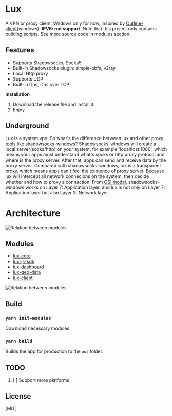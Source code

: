 # Lux

A VPN or proxy client, Wndows only for now, inspired by [Outline-client](https://github.com/Jigsaw-Code/outline-client)(windows). **IPV6: not support**.
Note that this project only contains building scripts. See more source code in modules section.

## Features

- Supports Shadowsocks, Socks5
- Built-in Shadowsocks plugin: simple-obfs, v2ray
- Local Http proxy
- Supports UDP
- Built-in Dns, Dns over TCP

**Installation**

1. Download the release file and install it.
2. Enjoy.

## Underground

Lux is a system vpn. 
So what's the difference between lux and other proxy tools like [shadowsocks-windows](https://github.com/shadowsocks/shadowsocks-windows)? Shadowsocks-windows will create a local server(socks/http) on your system, for example 'localhost:1080', which means your apps must understand what's socks or http proxy protocol and where is the proxy server. After that, apps can send and receive data by the proxy server.
Compared with shadowsocks-windows, lux is a transparent proxy, which means apps can't feel the existence of proxy server. Because lux will intercept all network connecions on the system, then decide whether and how to proxy a connection. From [OSI modal](https://en.wikipedia.org/wiki/OSI_model), shadowsocks-windows works on Layer 7: Application layer, and lux is not only on Layer 7: Application layer but also Layer 3: Network layer.

# Architecture

![Relation between modules](https://github.com/igoogolx/lux/raw/main/doc/arch.png)

## Modules
* [lux-core](https://github.com/igoogolx/lux-core)
* [lux-js-sdk](https://github.com/igoogolx/lux-js-sdk)
* [lux-dashboard](https://github.com/igoogolx/lux-dashboard)
* [lux-geo-data](https://github.com/igoogolx/lux-geo-data)
* [lux-client](https://github.com/igoogolx/lux-client)

![Relation between modules](https://github.com/igoogolx/lux/raw/main/doc/modules.png)

## Build

### `yarn init-modules`

Download necessary modules

### `yarn build`

Builds the app for production to the `out` folder.<br />

## TODO
1. [ ] Support more platforms

## License

[MIT]